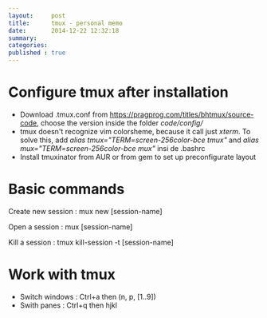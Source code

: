 ```yaml
---
layout:     post
title:      tmux - personal memo
date:       2014-12-22 12:32:18
summary:    
categories: 
published : true
---
```


# Configure tmux after installation

* Download .tmux.conf from https://pragprog.com/titles/bhtmux/source-code, choose the version inside the folder *code/config/*
* tmux doesn't recognize vim colorsheme, because it call just *xterm*. To solve this, add *alias tmux="TERM=screen-256color-bce tmux"* and *alias mux="TERM=screen-256color-bce mux"* insi de .bashrc
* Install tmuxinator from AUR or from gem to set up preconfigurate layout 

# Basic commands

Create new session : mux new  [session-name]

Open a session : mux [session-name]

Kill a session : tmux kill-session -t [session-name]

# Work with tmux

* Switch windows : Ctrl+a then (n, p, [1..9])
* Swith panes : Ctrl+q then hjkl


 
 
